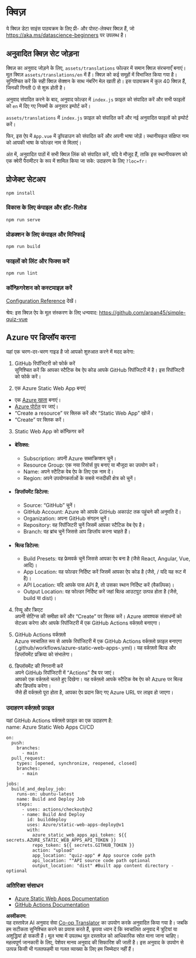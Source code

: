 <!--
CO_OP_TRANSLATOR_METADATA:
{
  "original_hash": "e92c33ea498915a13c9aec162616db18",
  "translation_date": "2025-08-24T22:13:19+00:00",
  "source_file": "quiz-app/README.md",
  "language_code": "hi"
}
-->
# क्विज़

ये क्विज़ डेटा साइंस पाठ्यक्रम के लिए प्री- और पोस्ट-लेक्चर क्विज़ हैं, जो https://aka.ms/datascience-beginners पर उपलब्ध है।  
## अनुवादित क्विज़ सेट जोड़ना

क्विज़ का अनुवाद जोड़ने के लिए, `assets/translations` फोल्डर में समान क्विज़ संरचनाएँ बनाएं। मूल क्विज़ `assets/translations/en` में हैं। क्विज़ को कई समूहों में विभाजित किया गया है। सुनिश्चित करें कि सही क्विज़ सेक्शन के साथ नंबरिंग मेल खाती हो। इस पाठ्यक्रम में कुल 40 क्विज़ हैं, जिनकी गिनती 0 से शुरू होती है।

अनुवाद संपादित करने के बाद, अनुवाद फोल्डर में `index.js` फ़ाइल को संपादित करें और सभी फाइलों को `en` में दिए गए नियमों के अनुसार इम्पोर्ट करें।

`assets/translations` में `index.js` फ़ाइल को संपादित करें और नई अनुवादित फाइलों को इम्पोर्ट करें।

फिर, इस ऐप में `App.vue` में ड्रॉपडाउन को संपादित करें और अपनी भाषा जोड़ें। स्थानीयकृत संक्षिप्त नाम को आपकी भाषा के फोल्डर नाम से मिलाएं।

अंत में, अनुवादित पाठों में सभी क्विज़ लिंक को संपादित करें, यदि वे मौजूद हैं, ताकि इस स्थानीयकरण को एक क्वेरी पैरामीटर के रूप में शामिल किया जा सके: उदाहरण के लिए `?loc=fr`।  

## प्रोजेक्ट सेटअप

```
npm install
```

### विकास के लिए कंपाइल और हॉट-रिलोड

```
npm run serve
```

### प्रोडक्शन के लिए कंपाइल और मिनिफाई

```
npm run build
```

### फाइलों को लिंट और फिक्स करें

```
npm run lint
```

### कॉन्फ़िगरेशन को कस्टमाइज़ करें

[Configuration Reference](https://cli.vuejs.org/config/) देखें।

श्रेय: इस क्विज़ ऐप के मूल संस्करण के लिए धन्यवाद: https://github.com/arpan45/simple-quiz-vue  

## Azure पर डिप्लॉय करना

यहां एक चरण-दर-चरण गाइड है जो आपको शुरुआत करने में मदद करेगा:

1. GitHub रिपॉजिटरी को फोर्क करें  
सुनिश्चित करें कि आपका स्टैटिक वेब ऐप कोड आपके GitHub रिपॉजिटरी में है। इस रिपॉजिटरी को फोर्क करें।  

2. एक Azure Static Web App बनाएं  
- एक [Azure खाता](http://azure.microsoft.com) बनाएं।  
- [Azure पोर्टल](https://portal.azure.com) पर जाएं।  
- “Create a resource” पर क्लिक करें और “Static Web App” खोजें।  
- “Create” पर क्लिक करें।  

3. Static Web App को कॉन्फ़िगर करें  
- #### बेसिक्स:  
  - Subscription: अपनी Azure सब्सक्रिप्शन चुनें।  
  - Resource Group: एक नया रिसोर्स ग्रुप बनाएं या मौजूदा का उपयोग करें।  
  - Name: अपने स्टैटिक वेब ऐप के लिए एक नाम दें।  
  - Region: अपने उपयोगकर्ताओं के सबसे नजदीकी क्षेत्र को चुनें।  

- #### डिप्लॉयमेंट डिटेल्स:  
  - Source: “GitHub” चुनें।  
  - GitHub Account: Azure को आपके GitHub अकाउंट तक पहुंचने की अनुमति दें।  
  - Organization: अपना GitHub संगठन चुनें।  
  - Repository: वह रिपॉजिटरी चुनें जिसमें आपका स्टैटिक वेब ऐप है।  
  - Branch: वह ब्रांच चुनें जिससे आप डिप्लॉय करना चाहते हैं।  

- #### बिल्ड डिटेल्स:  
  - Build Presets: वह फ्रेमवर्क चुनें जिससे आपका ऐप बना है (जैसे React, Angular, Vue, आदि)।  
  - App Location: वह फोल्डर निर्दिष्ट करें जिसमें आपका ऐप कोड है (जैसे, / यदि यह रूट में है)।  
  - API Location: यदि आपके पास API है, तो उसका स्थान निर्दिष्ट करें (वैकल्पिक)।  
  - Output Location: वह फोल्डर निर्दिष्ट करें जहां बिल्ड आउटपुट उत्पन्न होता है (जैसे, build या dist)।  

4. रिव्यू और क्रिएट  
अपनी सेटिंग्स की समीक्षा करें और “Create” पर क्लिक करें। Azure आवश्यक संसाधनों को सेटअप करेगा और आपके रिपॉजिटरी में एक GitHub Actions वर्कफ़्लो बनाएगा।  

5. GitHub Actions वर्कफ़्लो  
Azure स्वचालित रूप से आपके रिपॉजिटरी में एक GitHub Actions वर्कफ़्लो फ़ाइल बनाएगा (.github/workflows/azure-static-web-apps-<name>.yml)। यह वर्कफ़्लो बिल्ड और डिप्लॉयमेंट प्रक्रिया को संभालेगा।  

6. डिप्लॉयमेंट की निगरानी करें  
अपने GitHub रिपॉजिटरी में “Actions” टैब पर जाएं।  
आपको एक वर्कफ़्लो चलते हुए दिखेगा। यह वर्कफ़्लो आपके स्टैटिक वेब ऐप को Azure पर बिल्ड और डिप्लॉय करेगा।  
जैसे ही वर्कफ़्लो पूरा होता है, आपका ऐप प्रदान किए गए Azure URL पर लाइव हो जाएगा।  

### उदाहरण वर्कफ़्लो फ़ाइल

यहां GitHub Actions वर्कफ़्लो फ़ाइल का एक उदाहरण है:  
name: Azure Static Web Apps CI/CD  
```
on:
  push:
    branches:
      - main
  pull_request:
    types: [opened, synchronize, reopened, closed]
    branches:
      - main

jobs:
  build_and_deploy_job:
    runs-on: ubuntu-latest
    name: Build and Deploy Job
    steps:
      - uses: actions/checkout@v2
      - name: Build And Deploy
        id: builddeploy
        uses: Azure/static-web-apps-deploy@v1
        with:
          azure_static_web_apps_api_token: ${{ secrets.AZURE_STATIC_WEB_APPS_API_TOKEN }}
          repo_token: ${{ secrets.GITHUB_TOKEN }}
          action: "upload"
          app_location: "quiz-app" # App source code path
          api_location: ""API source code path optional
          output_location: "dist" #Built app content directory - optional
```  

### अतिरिक्त संसाधन  
- [Azure Static Web Apps Documentation](https://learn.microsoft.com/azure/static-web-apps/getting-started)  
- [GitHub Actions Documentation](https://docs.github.com/actions/use-cases-and-examples/deploying/deploying-to-azure-static-web-app)  

**अस्वीकरण**:  
यह दस्तावेज़ AI अनुवाद सेवा [Co-op Translator](https://github.com/Azure/co-op-translator) का उपयोग करके अनुवादित किया गया है। जबकि हम सटीकता सुनिश्चित करने का प्रयास करते हैं, कृपया ध्यान दें कि स्वचालित अनुवाद में त्रुटियां या अशुद्धियां हो सकती हैं। मूल भाषा में उपलब्ध मूल दस्तावेज़ को आधिकारिक स्रोत माना जाना चाहिए। महत्वपूर्ण जानकारी के लिए, पेशेवर मानव अनुवाद की सिफारिश की जाती है। इस अनुवाद के उपयोग से उत्पन्न किसी भी गलतफहमी या गलत व्याख्या के लिए हम जिम्मेदार नहीं हैं।